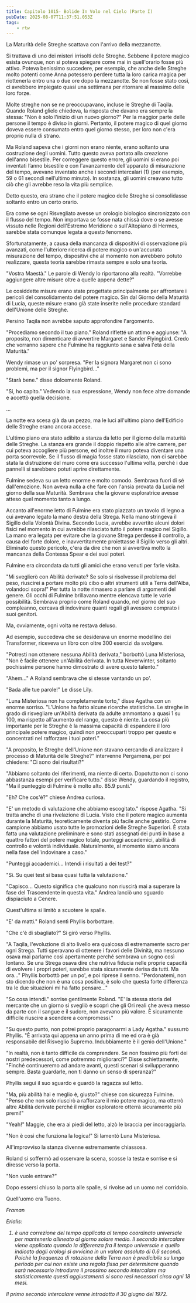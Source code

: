 ```yaml
---
title: Capitolo 1015- Bolide In Volo nel Cielo (Parte I)
pubDate: 2025-08-07T11:37:51.053Z
tags:
    - rtw
---
```



La Maturità delle Streghe scattava con l'arrivo della mezzanotte.


Si trattava di uno dei misteri irrisolti delle Streghe. Sebbene il potere magico esista ovunque, non si poteva spiegare come mai in quell'orario fosse più attivo. Poteva benissimo succedere, per esempio, che anche delle Streghe molto potenti come Anna potessero perdere tutta la loro carica magica per riottenerla entro una o due ore dopo la mezzanotte. Se non fosse stato così, ci avrebbero impiegato quasi una settimana per ritornare al massimo delle loro forze.


Molte streghe non se ne preoccupavano, incluse le Streghe di Taqila. Quando Roland glielo chiedeva, la risposta che davano era sempre la stessa: "Non è solo l'inizio di un nuovo giorno?" Per la maggior parte delle persone il tempo è diviso in giorni. Pertanto, il potere magico di quel giorno doveva essere consumato entro quel giorno stesso, per loro non c'era proprio nulla di strano.


Ma Roland sapeva che i giorni non erano niente, erano soltanto una costruzione degli uomini. Tutto questo aveva portato alla creazione dell'anno bisestile. Per correggere questo errore, gli uomini si erano poi inventati l’anno bisestile e con l'avanzamento dell'apparato di misurazione del tempo, avevano inventato anche i secondi intercalari (1) (per esempio, 59 o 61 secondi nell’ultimo minuto). In sostanza, gli uomini creavano tutto ciò che gli avrebbe reso la vita più semplice.


Detto questo, era strano che il potere magico delle Streghe si consolidasse soltanto entro un certo orario.


Era come se ogni Risvegliato avesse un orologio biologico sincronizzato con il flusso del tempo. Non importava se fosse nata chissà dove o se avesse vissuto nelle Regioni dell'Estremo Meridione o sull'Altopiano di Hermes, sarebbe stata comunque legata a questo fenomeno.


Sfortunatamente, a causa della mancanza di dispositivi di osservazione più avanzati, come l'ulteriore ricerca di potere magico o un'accurata misurazione del tempo, dispositivi che al momento non avrebbero potuto realizzare, questa teoria sarebbe rimasta sempre e solo una teoria.


"Vostra Maestà." Le parole di Wendy lo riportarono alla realtà. "Vorrebbe aggiungere altre misure oltre a quelle appena dette?"


Le cosiddette misure erano state progettate principalmente per affrontare i pericoli del consolidamento del potere magico. Sin dal Giorno della Maturità di Lucia, queste misure erano già state inserite nelle procedure standard dell'Unione delle Streghe.


Persino Taqila non avrebbe saputo approfondire l'argomento.


"Procediamo secondo il tuo piano." Roland rifletté un attimo e aggiunse: "A proposito, non dimenticare di avvertire Margaret e Sander Flyingbird. Credo che vorranno sapere che Fulmine ha raggiunto sana e salva l'età della Maturità."


Wendy rimase un po' sorpresa. "Per la signora Margaret non ci sono problemi, ma per il signor Flyingbird..."


"Starà bene." disse dolcemente Roland.


"Si, ho capito." Vedendo la sua espressione, Wendy non fece altre domande e accettò quella decisione.


...


La notte era scesa già da un pezzo, ma le luci all'ultimo piano dell'Edificio delle Streghe erano ancora accese.


L'ultimo piano era stato adibito a stanza da letto per il giorno della maturità delle Streghe. La stanza era grande il doppio rispetto alle altre camere, per cui poteva accogliere più persone, ed inoltre il muro poteva diventare una porta scorrevole. Se il flusso di magia fosse stato rilasciato, non ci sarebbe stata la distruzione del muro come era successo l'ultima volta, perché i due pannelli si sarebbero potuti aprire direttamente.


Fulmine sedeva su un letto enorme e molto comodo. Sembrava fuori di sé dall'emozione. Non aveva nulla a che fare con l'ansia provata da Lucia nel giorno della sua Maturità. Sembrava che la giovane esploratrice avesse atteso quel momento tanto a lungo.


Accanto all'enorme letto di Fulmine era stato piazzato un tavolo di legno a cui avevano legato la mano destra della Strega. Nella mano stringeva il Sigillo della Volontà Divina. Secondo Lucia, avrebbe avvertito alcuni dolori fisici nel momento in cui avrebbe rilasciato tutto il potere magico nel Sigillo. La mano era legata per evitare che la giovane Strega perdesse il controllo, a causa del forte dolore, e inavvertitamente proiettasse il Sigillo verso gli altri. Eliminato questo pericolo, c'era da dire che non si avvertiva molto la mancanza della Contessa Spear e dei suoi poteri.


Fulmine era circondata da tutti gli amici che erano venuti per farle visita.


"Mi sveglierò con Abilità derivate? Se solo si risolvesse il problema del peso, riuscirei a portare molto più cibo o altri strumenti utili a Terra dell'Alba, volandoci sopra!" Per tutta la notte rimasero a parlare di argomenti del genere. Gli occhi di Fulmine brillavano mentre elencava tutte le varie possibilità. Sembrava proprio come Roland quando, nel giorno del suo compleanno, cercava di indovinare quanti regali gli avessero comprato i suoi genitori.


Ma, ovviamente, ogni volta ne restava deluso.


Ad esempio, succedeva che se desiderava un enorme modellino dei Transformer, riceveva un libro con oltre 300 esercizi da svolgere.


"Potresti non ottenere nessuna Abilità derivata," borbottò Luna Misteriosa, "Non è facile ottenere un'Abilità derivata. In tutta Neverwinter, soltanto pochissime persone hanno dimostrato di avere questo talento."


"Ahem..." A Roland sembrava che si stesse vantando un po'.


"Bada alle tue parole!" Le disse Lily.


"Luna Misteriosa non ha completamente torto," disse Agatha con un enorme sorriso. "L'Unione ha fatto alcune ricerche statistiche. Le streghe in grado di risvegliare un'Abilità derivata da adulte ammontano a quasi 1 su 100, ma rispetto all'aumento del rango, questo è niente. La cosa più importante per le Streghe è la massima capacità di espandere il loro principale potere magico, quindi non preoccuparti troppo per questo e concentrati nel rafforzare i tuoi poteri."


"A proposito, le Streghe dell'Unione non stavano cercando di analizzare il processo di Maturità delle Streghe?" intervenne Pergamena, per poi chiedere: "Ci sono dei risultati?"


"Abbiamo soltanto dei riferimenti, ma niente di certo. Dopotutto non ci sono abbastanza esempi per verificare tutto." disse Wendy, guardando il registro, "Ma il punteggio di Fulmine è molto alto. 85.9 punti."


"Eh? Che cos'è?" chiese Andrea curiosa.


"E' un metodo di valutazione che abbiamo escogitato." rispose Agatha. "Si tratta anche di una rivelazione di Lucia. Visto che il potere magico aumenta durante la Maturità, teoreticamente diventa più facile anche gestirlo. Come campione abbiamo usato tutte le promozioni delle Streghe Superiori. È stata fatta una valutazione preliminare e sono stati assegnati dei punti in base a quattro fattori del potere magico totale, punteggi accademici, abilità di controllo e volontà individuale. Naturalmente, al momento siamo ancora nella fase dell'indovinare a caso."


"Punteggi accademici... Intendi i risultati a dei test?"


"Si. Su quei test si basa quasi tutta la valutazione."


"Capisco... Questo significa che qualcuno non riuscirà mai a superare la fase del Trascendente in questa vita." Andrea lanciò uno sguardo dispiaciuto a Cenere.


Quest'ultima si limitò a scuotere le spalle.


"E' da matti." Roland sentì Phyllis borbottare.


"Che c'è di sbagliato?" Si girò verso Phyllis.


"A Taqila, l'evoluzione di alto livello era qualcosa di estremamente sacro per ogni Strega. Tutti speravano di ottenere i favori delle Divinità, ma nessuno osava mai parlarne così apertamente perché sembrava un sogno così lontano. Se una Strega osava dire che nutriva fiducia nelle proprie capacità di evolvere i propri poteri, sarebbe stata sicuramente derisa da tutti. Ma ora..." Phyllis borbottò per un po', e poi riprese il senno. "Perdonatemi, non sto dicendo che non è una cosa positiva, è solo che questa forte differenza tra le due situazioni mi ha fatto pensare..."


"So cosa intendi." sorrise gentilmente Roland. "E' la stessa storia del mercante che un giorno si svegliò e scoprì che gli Ori reali che aveva messo da parte con il sangue e il sudore, non avevano più valore. È sicuramente difficile riuscire a scendere a compromessi."


"Su questo punto, non potrei proprio paragonarmi a Lady Agatha." sussurrò Phyllis. "È arrivata qui appena un anno prima di me ed ora è già responsabile del Risveglio Supremo. Indubbiamente è il genio dell'Unione."


"In realtà, non è tanto difficile da comprendere. Se non fossimo più forti dei nostri predecessori, come potremmo migliorarci?" Disse schiettamente, "Finché continueremo ad andare avanti, questi scenari si svilupperanno sempre. Basta guardarle, non ti danno un senso di speranza?"


Phyllis seguì il suo sguardo e guardò la ragazza sul letto.


"Ma, più abilità hai e meglio è, giusto?" chiese con sicurezza Fulmine. "Penso che non solo riuscirò a rafforzare il mio potere magico, ma otterrò altre Abilità derivate perché il miglior esploratore otterrà sicuramente più premi!"


"Yeah!" Maggie, che era ai piedi del letto, alzò le braccia per incoraggiarla.


"Non è così che funziona la logica!" Si lamentò Luna Misteriosa.


All'improvviso la stanza divenne estremamente chiassosa.


Roland si soffermò ad osservare la scena, scosse la testa e sorrise e si diresse verso la porta.


"Non vuole entrare?"


Dopo essersi chiuso la porta alle spalle, si rivolse ad un uomo nel corridoio.


Quell'uomo era Tuono.


<em>Framan


Erialis:
1) è una correzione del tempo applicata al tempo coordinato universale per mantenerlo allineato al giorno solare medio. Il secondo intercalare viene applicato quando la differenza fra il tempo universale e quello indicato dagli orologi si avvicina in un valore assoluto di 0.6 secondi. Poichè la frequenza di rotazione della Terra non è predicibile su lungo periodo per cui non esiste una regola fissa per determinare quando sarà necessario introdurre il prossimo secondo intercalare ma statisticamente questi aggiustamenti si sono resi necessari circa ogni 18 mesi. 


Il primo secondo intercalare venne introdotto il 30 giugno del 1972.


                                



